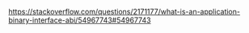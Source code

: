 https://stackoverflow.com/questions/2171177/what-is-an-application-binary-interface-abi/54967743#54967743
